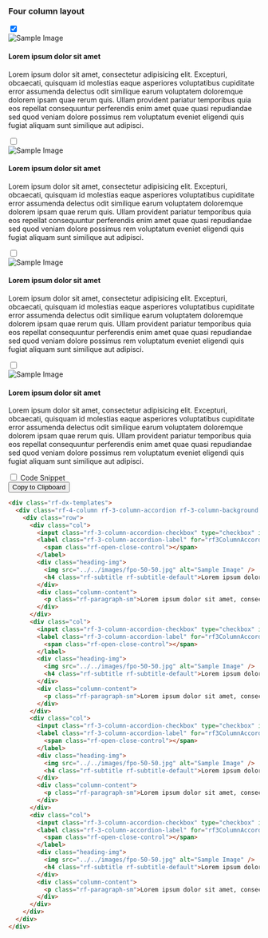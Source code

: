 <section>
<!-- Component: Four column layout -->
<article>
  <h3>Four column layout</h3>
  <div class="showcase">
    <div class="showcase-item">
      <div class="rf-dx-templates">
        <div class="rf-4-column rf-3-column-accordion rf-3-column-background rf-background-color">
          <div class="row">
            <div class="col">
              <input class="rf-3-column-accordion-checkbox" type="checkbox" id="rf4ColumnAccordion1" checked="checked" />
              <label class="rf-3-column-accordion-label" for="rf4ColumnAccordion1">
                <span class="rf-open-close-control"></span>
              </label>
              <div class="heading-img">
                <img src="../../images/fpo-50-50.jpg" alt="Sample Image" />
                <h4 class="rf-subtitle rf-subtitle-default">Lorem ipsum dolor sit amet</h4>
              </div>
              <div class="column-content">
                <p class="rf-paragraph-sm">Lorem ipsum dolor sit amet, consectetur adipisicing elit. Excepturi, obcaecati, quisquam id molestias eaque asperiores voluptatibus cupiditate error assumenda delectus odit similique earum voluptatem doloremque dolorem ipsam quae rerum quis. Ullam provident pariatur temporibus quia eos repellat consequuntur perferendis enim amet quae quasi repudiandae sed quod veniam dolore possimus rem voluptatum eveniet eligendi quis fugiat aliquam sunt similique aut adipisci.</p>                  
              </div>
            </div>
            <div class="col">
              <input class="rf-3-column-accordion-checkbox" type="checkbox" id="rf4ColumnAccordion2" />
              <label class="rf-3-column-accordion-label" for="rf4ColumnAccordion2">
                <span class="rf-open-close-control"></span>
              </label>
              <div class="heading-img">
                <img src="../../images/fpo-50-50.jpg" alt="Sample Image" />
                <h4 class="rf-subtitle rf-subtitle-default">Lorem ipsum dolor sit amet</h4>
              </div>
              <div class="column-content">
                <p class="rf-paragraph-sm">Lorem ipsum dolor sit amet, consectetur adipisicing elit. Excepturi, obcaecati, quisquam id molestias eaque asperiores voluptatibus cupiditate error assumenda delectus odit similique earum voluptatem doloremque dolorem ipsam quae rerum quis. Ullam provident pariatur temporibus quia eos repellat consequuntur perferendis enim amet quae quasi repudiandae sed quod veniam dolore possimus rem voluptatum eveniet eligendi quis fugiat aliquam sunt similique aut adipisci.</p>                  
              </div>
            </div>
            <div class="col">
              <input class="rf-3-column-accordion-checkbox" type="checkbox" id="rf4ColumnAccordion3" />
              <label class="rf-3-column-accordion-label" for="rf4ColumnAccordion3">
                <span class="rf-open-close-control"></span>
              </label>
              <div class="heading-img">
                <img src="../../images/fpo-50-50.jpg" alt="Sample Image" />
                <h4 class="rf-subtitle rf-subtitle-default">Lorem ipsum dolor sit amet</h4>
              </div>
              <div class="column-content">
                <p class="rf-paragraph-sm">Lorem ipsum dolor sit amet, consectetur adipisicing elit. Excepturi, obcaecati, quisquam id molestias eaque asperiores voluptatibus cupiditate error assumenda delectus odit similique earum voluptatem doloremque dolorem ipsam quae rerum quis. Ullam provident pariatur temporibus quia eos repellat consequuntur perferendis enim amet quae quasi repudiandae sed quod veniam dolore possimus rem voluptatum eveniet eligendi quis fugiat aliquam sunt similique aut adipisci.</p>                  
              </div>
            </div>
            <div class="col">
              <input class="rf-3-column-accordion-checkbox" type="checkbox" id="rf4ColumnAccordion4" />
              <label class="rf-3-column-accordion-label" for="rf4ColumnAccordion4">
                <span class="rf-open-close-control"></span>
              </label>
              <div class="heading-img">
                <img src="../../images/fpo-50-50.jpg" alt="Sample Image" />
                <h4 class="rf-subtitle rf-subtitle-default">Lorem ipsum dolor sit amet</h4>
              </div>
              <div class="column-content">
                <p class="rf-paragraph-sm">Lorem ipsum dolor sit amet, consectetur adipisicing elit. Excepturi, obcaecati, quisquam id molestias eaque asperiores voluptatibus cupiditate error assumenda delectus odit similique earum voluptatem doloremque dolorem ipsam quae rerum quis. Ullam provident pariatur temporibus quia eos repellat consequuntur perferendis enim amet quae quasi repudiandae sed quod veniam dolore possimus rem voluptatum eveniet eligendi quis fugiat aliquam sunt similique aut adipisci.</p>                  
              </div>
            </div>
          </div>
        </div>
      </div>
    </div>
    <div class="code-snippet">
      <input type="checkbox" id="template4ColumnLayout" name="field" value="option">
      <label for="template4ColumnLayout">Code Snippet</label>
<aside>
<button class="clipboardBtn">Copy to Clipboard</button>

```html
<div class="rf-dx-templates">
  <div class="rf-4-column rf-3-column-accordion rf-3-column-background rf-background-color">
    <div class="row">
      <div class="col">
        <input class="rf-3-column-accordion-checkbox" type="checkbox" id="rf3ColumnAccordion1" checked="##checked##" />
        <label class="rf-3-column-accordion-label" for="rf3ColumnAccordion1">
          <span class="rf-open-close-control"></span>
        </label>
        <div class="heading-img">
          <img src="../../images/fpo-50-50.jpg" alt="Sample Image" />
          <h4 class="rf-subtitle rf-subtitle-default">Lorem ipsum dolor sit amet</h4>
        </div>
        <div class="column-content">
          <p class="rf-paragraph-sm">Lorem ipsum dolor sit amet, consectetur adipisicing elit. Excepturi, obcaecati, quisquam id molestias eaque asperiores voluptatibus cupiditate error assumenda delectus odit similique earum voluptatem doloremque dolorem ipsam quae rerum quis. Ullam provident pariatur temporibus quia eos repellat consequuntur perferendis enim amet quae quasi repudiandae sed quod veniam dolore possimus rem voluptatum eveniet eligendi quis fugiat aliquam sunt similique aut adipisci.</p>                  
        </div>
      </div>
      <div class="col">
        <input class="rf-3-column-accordion-checkbox" type="checkbox" id="rf3ColumnAccordion2" />
        <label class="rf-3-column-accordion-label" for="rf3ColumnAccordion2">
          <span class="rf-open-close-control"></span>
        </label>
        <div class="heading-img">
          <img src="../../images/fpo-50-50.jpg" alt="Sample Image" />
          <h4 class="rf-subtitle rf-subtitle-default">Lorem ipsum dolor sit amet</h4>
        </div>
        <div class="column-content">
          <p class="rf-paragraph-sm">Lorem ipsum dolor sit amet, consectetur adipisicing elit. Excepturi, obcaecati, quisquam id molestias eaque asperiores voluptatibus cupiditate error assumenda delectus odit similique earum voluptatem doloremque dolorem ipsam quae rerum quis. Ullam provident pariatur temporibus quia eos repellat consequuntur perferendis enim amet quae quasi repudiandae sed quod veniam dolore possimus rem voluptatum eveniet eligendi quis fugiat aliquam sunt similique aut adipisci.</p>                  
        </div>
      </div>
      <div class="col">
        <input class="rf-3-column-accordion-checkbox" type="checkbox" id="rf3ColumnAccordion3" />
        <label class="rf-3-column-accordion-label" for="rf3ColumnAccordion3">
          <span class="rf-open-close-control"></span>
        </label>
        <div class="heading-img">
          <img src="../../images/fpo-50-50.jpg" alt="Sample Image" />
          <h4 class="rf-subtitle rf-subtitle-default">Lorem ipsum dolor sit amet</h4>
        </div>
        <div class="column-content">
          <p class="rf-paragraph-sm">Lorem ipsum dolor sit amet, consectetur adipisicing elit. Excepturi, obcaecati, quisquam id molestias eaque asperiores voluptatibus cupiditate error assumenda delectus odit similique earum voluptatem doloremque dolorem ipsam quae rerum quis. Ullam provident pariatur temporibus quia eos repellat consequuntur perferendis enim amet quae quasi repudiandae sed quod veniam dolore possimus rem voluptatum eveniet eligendi quis fugiat aliquam sunt similique aut adipisci.</p>                  
        </div>
      </div>
      <div class="col">
        <input class="rf-3-column-accordion-checkbox" type="checkbox" id="rf3ColumnAccordion4" />
        <label class="rf-3-column-accordion-label" for="rf3ColumnAccordion4">
          <span class="rf-open-close-control"></span>
        </label>
        <div class="heading-img">
          <img src="../../images/fpo-50-50.jpg" alt="Sample Image" />
          <h4 class="rf-subtitle rf-subtitle-default">Lorem ipsum dolor sit amet</h4>
        </div>
        <div class="column-content">
          <p class="rf-paragraph-sm">Lorem ipsum dolor sit amet, consectetur adipisicing elit. Excepturi, obcaecati, quisquam id molestias eaque asperiores voluptatibus cupiditate error assumenda delectus odit similique earum voluptatem doloremque dolorem ipsam quae rerum quis. Ullam provident pariatur temporibus quia eos repellat consequuntur perferendis enim amet quae quasi repudiandae sed quod veniam dolore possimus rem voluptatum eveniet eligendi quis fugiat aliquam sunt similique aut adipisci.</p>                  
        </div>
      </div>
    </div>
  </div>
</div>
```
</aside>
    </div>
  </div>
</article>
<!-- End component -->
</section>
